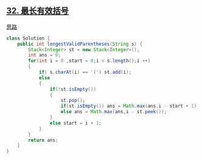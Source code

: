 ## [32. 最长有效括号](https://leetcode-cn.com/problems/longest-valid-parentheses/)

[思路](https://leetcode-cn.com/problems/longest-valid-parentheses/solution/zhan-zui-jian-jie-yi-dong-de-dai-ma-cjav-xa7v/)

~~~java
class Solution {
    public int longestValidParentheses(String s) {
        Stack<Integer> st = new Stack<Integer>();
        int ans = 0;
        for(int i = 0 ,start = 0;i < s.length();i ++)
        {
            if( s.charAt(i) == '(') st.add(i);
            else
            {
                if(!st.isEmpty()) 
                {
                    st.pop();
                    if(st.isEmpty()) ans = Math.max(ans,i - start + 1);
                    else ans = Math.max(ans,i - st.peek());
                }
                else start = i + 1;
            }
        }
        return ans;
    }
}
~~~

